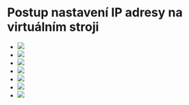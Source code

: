 # Postup nastavení IP adresy na virtuálním stroji

- ![](pos-vmip_010_nastaveni-site.png)
- ![](pos-vmip_020_moznosti-adapteru.png)
- ![](pos-vmip_030_vlastnosti.png)
- ![](pos-vmip_040_nastaveni.png)
- ![](pos-vmip_050_zavrit.png)
- ![](pos-vmip_060_cmd.png)
- ![](pos-vmip_070_ipconfig.png)